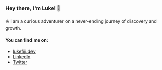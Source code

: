 ### Hey there, I'm Luke! 👋

⛵️ I am a curious adventurer on a never-ending journey of discovery and growth. 

#### You can find me on:

- [lukefiji.dev](https://lukefiji.dev)
- [LinkedIn](https://www.linkedin.com/in/lukefiji/)
- [Twitter](https://twitter.com/luke_fiji)

<!--
**lukefiji/lukefiji** is a ✨ _special_ ✨ repository because its `README.md` (this file) appears on your GitHub profile.

Here are some ideas to get you started:

- 🔭 I’m currently working on ...
- 🌱 I’m currently learning ...
- 👯 I’m looking to collaborate on ...
- 🤔 I’m looking for help with ...
- 💬 Ask me about ...
- 📫 How to reach me: ...
- 😄 Pronouns: ...
- ⚡ Fun fact: ...
-->
